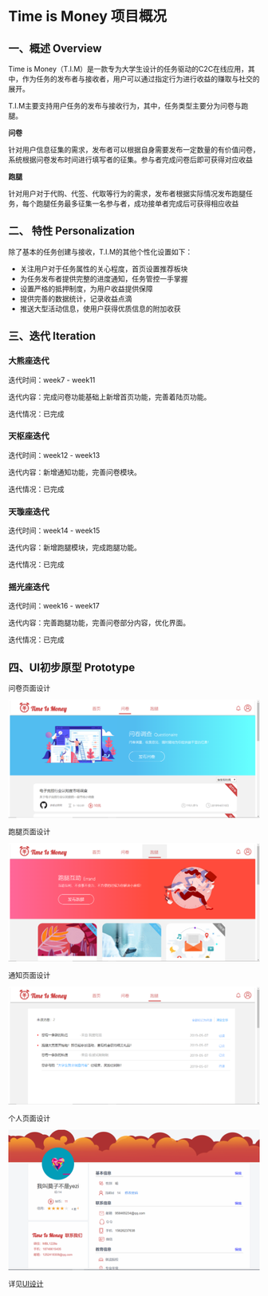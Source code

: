 # Time is Money 项目概况

## 一、概述 Overview

Time is Money（T.I.M）是一款专为大学生设计的任务驱动的C2C在线应用，其中，作为任务的发布者与接收者，用户可以通过指定行为进行收益的赚取与社交的展开。

T.I.M主要支持用户任务的发布与接收行为，其中，任务类型主要分为问卷与跑腿。

**问卷**

针对用户信息征集的需求，发布者可以根据自身需要发布一定数量的有价值问卷，系统根据问卷发布时间进行填写者的征集。参与者完成问卷后即可获得对应收益

**跑腿**

针对用户对于代购、代签、代取等行为的需求，发布者根据实际情况发布跑腿任务，每个跑腿任务最多征集一名参与者，成功接单者完成后可获得相应收益

## 二、 特性 Personalization

除了基本的任务创建与接收，T.I.M的其他个性化设置如下：

- 关注用户对于任务属性的关心程度，首页设置推荐板块
- 为任务发布者提供完整的进度通知，任务管控一手掌握
- 设置严格的抵押制度，为用户收益提供保障
- 提供完善的数据统计，记录收益点滴
- 推送大型活动信息，使用户获得优质信息的附加收获

## 三、迭代 Iteration

### 大熊座迭代

迭代时间：week7 - week11

迭代内容：完成问卷功能基础上新增首页功能，完善着陆页功能。

迭代情况：已完成

### 天枢座迭代

迭代时间：week12 - week13

迭代内容：新增通知功能，完善问卷模块。

迭代情况：已完成

### 天璇座迭代

迭代时间：week14 - week15

迭代内容：新增跑腿模块，完成跑腿功能。

迭代情况：已完成

### 摇光座迭代

迭代时间：week16 - week17

迭代内容：完善跑腿功能，完善问卷部分内容，优化界面。

迭代情况：已完成

## 四、UI初步原型 Prototype

问卷页面设计

![questionnaire](./pic/ques.png)

跑腿页面设计

![questionnaire](./pic/run.png)

通知页面设计

![questionnaire](./pic/alert.png)

个人页面设计

![questionnaire](./pic/data.png)

详见[UI设计](https://github.com/system-design2019/files/blob/gh-pages/UI_design.md)

